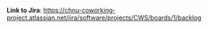 **Link to Jira**: 
https://chnu-coworking-project.atlassian.net/jira/software/projects/CWS/boards/1/backlog

